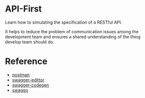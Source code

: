 # API-First
Learn how to simulating the specification of a RESTful API.

It helps to reduce the problem of communication issues among the development team and ensures a shared understanding of the thing develop team should do.

# Reference
- [postman](https://learning.postman.com/docs/introduction/overview/)
- [swagger-edittor](https://swagger.io/tools/swagger-editor)
- [swagger-codegen](https://swagger.io/tools/swagger-codegen')
- [swaggo](https://github.com/swaggo/swag)